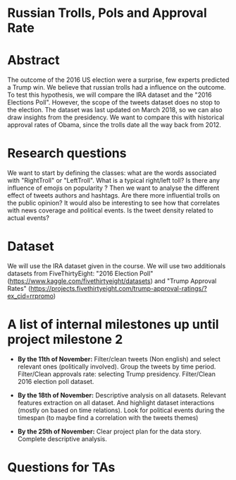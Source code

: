 # Russian Trolls, Pols and Approval Rate

# Abstract
The outcome of the 2016 US election were a surprise, few experts predicted a Trump win. We believe that russian trolls had a influence on the outcome. To test this hypothesis, we will compare the IRA dataset and the "2016 Elections Poll". However, the scope of the tweets dataset does no stop to the election. The dataset was last updated on March 2018, so we can also draw insights from the presidency. We want to compare this with historical approval rates of Obama, since the trolls date all the way back from 2012.

# Research questions
We want to start by defining the classes: what are the words associated with "RightTroll" or "LeftTroll". What is a typical right/left toll? Is there any influence of emojis on popularity ? Then we want to analyse the different effect of tweets authors and hashtags. Are there more influential trolls on the public opinion? It would also be interesting to see how that correlates with news coverage and political events. Is the tweet density related to actual events?

# Dataset
We will use the IRA dataset given in the course.
We will use two additionals datasets from FiveThirtyEight: "2016 Election Poll" (https://www.kaggle.com/fivethirtyeight/datasets) and "Trump Approval Rates" (https://projects.fivethirtyeight.com/trump-approval-ratings/?ex_cid=rrpromo)

# A list of internal milestones up until project milestone 2
* **By the 11th of November:** Filter/clean tweets (Non english) and select relevant ones (politically involved). Group the tweets by time period. Filter/Clean approvals rate: selecting Trump presidency. Filter/Clean 2016 election poll dataset. 

* **By the 18th of November:** Descriptive analysis on all datasets. Relevant features extraction on all dataset. And highlight dataset interactions (mostly on based on time relations). 
Look for political events during the timespan (to maybe find a correlation with the tweets themes)

* **By the 25th of November:** Clear project plan for the data story. Complete descriptive analysis.

# Questions for TAs

